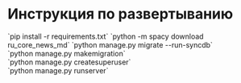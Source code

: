 <h1>Инструкция по развертыванию</h1>
`pip install -r requirements.txt`
`python -m spacy download ru_core_news_md`
`python manage.py migrate --run-syncdb`<br>
`python manage.py makemigration`<br>
`python manage.py createsuperuser`<br>
`python manage.py runserver`<br>
